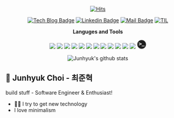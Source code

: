 <div align=center>

[![Hits](https://hits.seeyoufarm.com/api/count/incr/badge.svg?url=https%3A%2F%2Fgithub.com%2Fhshine1226%2Fhit-counter)](https://hits.seeyoufarm.com)
  
</div>

<div align=center>
  
[![Tech Blog Badge](http://img.shields.io/badge/-Tech%20blog-000000?style=flat-square&logo=Medium&link=https://medium.com/@hshine1226)](https://medium.com/@hshine1226) [![Linkedin Badge](https://img.shields.io/badge/-LinkedIn-blue?style=flat-square&logo=Linkedin&logoColor=white&link=https://www.linkedin.com/in/junhyuk-choi-2814071aa/)](https://www.linkedin.com/in/junhyuk-choi-2814071aa/) [![Mail Badge](https://img.shields.io/badge/Mail-d14836?style=flat-square&logo=Microsoft-Outlook&logoColor=white&link=mailto:hshine1226@gmail.com)](mailto:hshine1226@gmail.com) [![TIL](https://img.shields.io/badge/TIL(TodayILeaned)-orange)](https://hshine1226.github.io/TIL/)

</div>

<div align=center>
  
**Languges and Tools**
  
</div>

<div align=center>
<code><img height="25" src="https://user-images.githubusercontent.com/47877911/88287732-af825c80-cd2d-11ea-9a56-bf85549e3fc4.png"></code> <!--JavaScript-->
<code><img height="25" src="https://user-images.githubusercontent.com/31975706/125539966-366c5fde-5861-418c-8665-54fb0cbda823.png"></code> <!--TypeScript-->
<code><img height="25" src="https://user-images.githubusercontent.com/47877911/88288767-33891400-cd2f-11ea-81cd-b6a089ab4a24.png"></code> <!--ES6-->
<code><img height="25" src="https://user-images.githubusercontent.com/31975706/112001023-e1b8b800-8b61-11eb-9608-d8a77c360028.png"></code> <!--NodeJS--> 
<code><img height="25" src="https://user-images.githubusercontent.com/31975706/122644444-213a7480-d150-11eb-921d-a5d238f7c6b7.png"></code> <!--NestJS--> 
<code><img height="25" src="https://user-images.githubusercontent.com/31975706/111999911-c8fbd280-8b60-11eb-8c69-75908f2aec1e.png"></code> <!--Python-->
<code><img height="25" src="https://user-images.githubusercontent.com/47877911/88288497-d42b0400-cd2e-11ea-819f-e2fa50f5e60b.png"></code> <!--MongoDB-->
<code><img height="25" src="https://user-images.githubusercontent.com/31975706/111998418-52aaa080-8b5f-11eb-889f-ca72d5357b0e.png"></code> <!--Postgresql-->
<code><img height="25" src="https://user-images.githubusercontent.com/47877911/88288382-aa71dd00-cd2e-11ea-8fc2-a1f7ae93de63.png"></code> <!--React-->
<code><img height="25" src="https://user-images.githubusercontent.com/31975706/111998874-c8af0780-8b5f-11eb-8e14-bad4b5d1030c.png"></code> <!--Docker-->
<code><img height="25" src="https://user-images.githubusercontent.com/31975706/112001500-5e4b9680-8b62-11eb-86b8-0fa19d707251.png"></code> <!--GCP-->
<code><img height="25" src="https://user-images.githubusercontent.com/31975706/120637402-d3641200-c4a9-11eb-83db-fd2f5f8f3353.png"></code> <!--Jenkins-->
<code><img height="25" src="https://raw.githubusercontent.com/github/explore/80688e429a7d4ef2fca1e82350fe8e3517d3494d/topics/terminal/terminal.png"></code> <!--Terminal-->



</div>

<div align=center>
  
![Junhyuk's github stats](https://github-readme-stats.vercel.app/api?username=hshine1226&show_icons=true&hide_border=true&count_private=true&include_all_commits=true)

</div>

## 👦 Junhyuk Choi - 최준혁

build stuff - Software Engineer & Enthusiast!

- 👨‍💻 I try to get new technology
- I love minimalism
